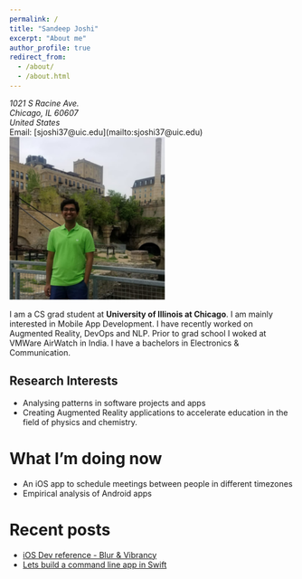 ```yaml
---
permalink: /
title: "Sandeep Joshi"
excerpt: "About me"
author_profile: true
redirect_from: 
  - /about/
  - /about.html
---
```

<address>
  1021 S Racine Ave.<br /> Chicago, IL 60607<br /> United States
</address>
Email: [sjoshi37@uic.edu](mailto:sjoshi37@uic.edu)



<img alight="left" src='/images/mills_park_small.png'>

I am a CS grad student at **University of Illinois at Chicago**. I am mainly interested in Mobile App Development. I have recently worked on Augmented Reality, DevOps and NLP. Prior to grad school I woked at VMWare AirWatch in India. I have a bachelors in Electronics & Communication.

## Research Interests

  * Analysing patterns in software projects and apps<br />
  * Creating Augmented Reality applications to accelerate education in the field of physics and chemistry.

# What I’m doing now

  * An iOS app to schedule meetings between people in different timezones<br />
  * Empirical analysis of Android apps

# Recent posts

- [iOS Dev reference - Blur & Vibrancy](https://medium.com/@sandeepjoshi1910/ios-dev-reference-blur-vibrancy-24f068f1182c)
- [Lets build a command line app in Swift](https://medium.com/quick-code/lets-build-a-command-line-app-in-swift-328ce274f1cc)
